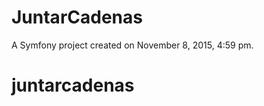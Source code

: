 JuntarCadenas
=============

A Symfony project created on November 8, 2015, 4:59 pm.

# juntarcadenas



